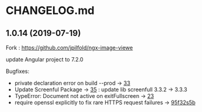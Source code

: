 # CHANGELOG.md

## 1.0.14 (2019-07-19)
Fork : https://github.com/jpilfold/ngx-image-viewe

update Angular project to 7.2.0

Bugfixes:
  - private declaration error on build --prod -> [33](https://github.com/jpilfold/ngx-image-viewer/issues/33)
  - Update Screenful Package -> [35](https://github.com/jpilfold/ngx-image-viewer/pull/35) : update lib screenfull 3.3.2 -> 3.3.3
  - TypeError: Document not active on exitFullscreen -> [23](https://github.com/jpilfold/ngx-image-viewer/issues/23)
  - require openssl explicitly to fix rare HTTPS request failures -> [95f32s5b](http://www.google.com)